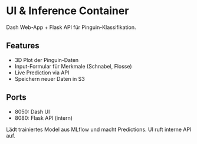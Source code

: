 # UI & Inference Container

Dash Web-App + Flask API für Pinguin-Klassifikation.

## Features
- 3D Plot der Pinguin-Daten
- Input-Formular für Merkmale (Schnabel, Flosse)
- Live Prediction via API
- Speichern neuer Daten in S3

## Ports
- 8050: Dash UI
- 8080: Flask API (intern)

Lädt trainiertes Model aus MLflow und macht Predictions. UI ruft interne API auf.
